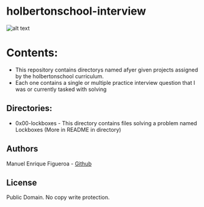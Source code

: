 # holbertonschool-interview
![alt text](https://external-content.duckduckgo.com/iu/?u=https%3A%2F%2Fwww.holbertonschool.com%2Fholberton-logo-simple.png&f=1&nofb=1)

# Contents:
* This repository contains directorys named afyer given projects assigned by the holbertonschool curriculum.
* Each one contains a single or multiple practice interview question that I was or currently tasked with solving

## Directories:
* 0x00-lockboxes - This directory contains files solving a problem named Lockboxes (More in README in directory)

## Authors
Manuel Enrique Figueroa - [Github](https://github.com/FicusCarica308)

## License
Public Domain. No copy write protection.
